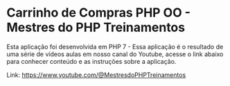 # **Carrinho de Compras PHP OO - Mestres do PHP Treinamentos**
Esta aplicação foi desenvolvida em PHP 7 - Essa aplicação é o resultado de uma série de vídeos aulas em nosso canal do Youtube, acesse o link abaixo para conhecer conteúdo e as instruções sobre a aplicação. 

Link: https://www.youtube.com/@MestresdoPHPTreinamentos 
